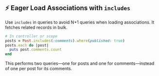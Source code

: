 ## ⚡ Eager Load Associations with `includes`

Use `includes` in queries to avoid N+1 queries when loading associations. It fetches related records in bulk.

```ruby
# In controller or scope
posts = Post.includes(:comments).where(published: true)
posts.each do |post|
  puts post.comments.count
end
```

This performs two queries—one for posts and one for comments—instead of one per post for its comments.
